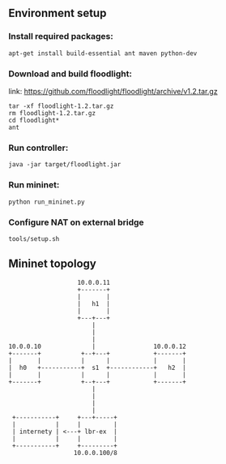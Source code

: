 ## Environment setup
### Install required packages:
`apt-get install build-essential ant maven python-dev`

### Download and build floodlight:
link: https://github.com/floodlight/floodlight/archive/v1.2.tar.gz
```
tar -xf floodlight-1.2.tar.gz
rm floodlight-1.2.tar.gz
cd floodlight*
ant
```

### Run controller:
`java -jar target/floodlight.jar`

### Run mininet:
`python run_mininet.py`

### Configure NAT on external bridge
`tools/setup.sh`

## Mininet topology
```
                   10.0.0.11
                   +-------+
                   |       |
                   |   h1  |
                   |       |
                   +---+---+
                       |
                       |
                       |
10.0.0.10              |                10.0.0.12
+-------+           +--+---+            +-------+
|       |           |      |            |       |
|  h0   +-----------+  s1  +------------+   h2  |
|       |           |      |            |       |
+-------+           +--+---+            +-------+
                       |
                       |
                       |
                       |
 +-----------+     +---+-----+
 |           |     |         |
 | internety | <---+ lbr-ex  |
 |           |     |         |
 +-----------+     +---------+
                  10.0.0.100/8

```
